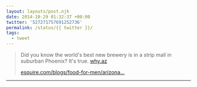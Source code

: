 ```yaml
---
layout: layouts/post.njk
date: 2014-10-29 01:32:37 +00:00
twitter: '527271757691252736'
permalink: /status/{{ twitter }}/
tags: 
  - tweet
---
```


> Did you know the world's best new brewery is in a strip mall in suburban Phoenix? It's true. [why.az](https://why.az)
> 
> [esquire.com/blogs/food-for-men/arizona…](http://www.esquire.com/blogs/food-for-men/arizona-wilderness-brewing-co-interview)

---
